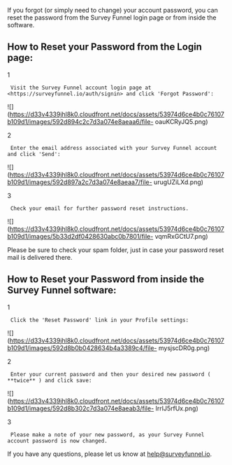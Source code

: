 If you forgot (or simply need to change) your account password, you can reset
the password from the Survey Funnel login page or from inside the software.

## How to Reset your Password from the Login page:

1

     Visit the Survey Funnel account login page at  <https://surveyfunnel.io/auth/signin> and click 'Forgot Password': 

![](https://d33v4339jhl8k0.cloudfront.net/docs/assets/53974d6ce4b0c76107b109d1/images/592d894c2c7d3a074e8aeaa6/file-
oauKCRyJQ5.png)

2

     Enter the email address associated with your Survey Funnel account and click 'Send': 

![](https://d33v4339jhl8k0.cloudfront.net/docs/assets/53974d6ce4b0c76107b109d1/images/592d897a2c7d3a074e8aeaa7/file-
urugUZiLXd.png)

3

     Check your email for further password reset instructions. 

![](https://d33v4339jhl8k0.cloudfront.net/docs/assets/53974d6ce4b0c76107b109d1/images/5b33d2df0428630abc0b7801/file-
vqmRxGCtU7.png)

Please be sure to check your spam folder, just in case your password reset
mail is delivered there.

## How to Reset your Password from inside the Survey Funnel software:

1

     Click the 'Reset Password' link in your Profile settings: 

![](https://d33v4339jhl8k0.cloudfront.net/docs/assets/53974d6ce4b0c76107b109d1/images/592d8b0b0428634b4a3389c4/file-
mysjscDR0g.png)

2

     Enter your current password and then your desired new password ( **twice** ) and click save: 

![](https://d33v4339jhl8k0.cloudfront.net/docs/assets/53974d6ce4b0c76107b109d1/images/592d8b302c7d3a074e8aeab3/file-
IrrlJ5rfUx.png)

3

     Please make a note of your new password, as your Survey Funnel account password is now changed. 

If you have any questions, please let us know at
[help@surveyfunnel.io](mailto:mailto:help@surveyfunnel.io).

